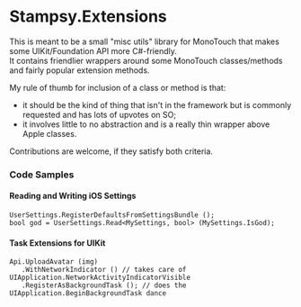 Stampsy.Extensions
==================

This is meant to be a small "misc utils" library for MonoTouch that makes some UIKit/Foundation API more C#-friendly.  
It contains friendlier wrappers around some MonoTouch classes/methods and fairly popular extension methods.

My rule of thumb for inclusion of a class or method is that:

- it should be the kind of thing that isn't in the framework but is commonly requested and has lots of upvotes on SO;
- it involves little to no abstraction and is a really thin wrapper above Apple classes.

Contributions are welcome, if they satisfy both criteria.


### Code Samples

#### Reading and Writing iOS Settings

    UserSettings.RegisterDefaultsFromSettingsBundle ();
    bool god = UserSettings.Read<MySettings, bool> (MySettings.IsGod);
    
#### Task Extensions for UIKit
    
    Api.UploadAvatar (img)
       .WithNetworkIndicator () // takes care of UIApplication.NetworkActivityIndicatorVisible
       .RegisterAsBackgroundTask (); // does the UIApplication.BeginBackgroundTask dance
  
